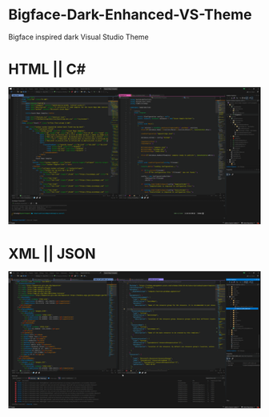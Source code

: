 # Bigface-Dark-Enhanced-VS-Theme
Bigface inspired dark Visual Studio Theme

# HTML || C#
<img src="https://github.com/nisargvora/Bigface-Dark-Enhanced-VS-Theme/blob/master/Bigface%20Dark%20Enhanced/ThemePreview1.png"><br>
# XML || JSON
<img src="https://github.com/nisargvora/Bigface-Dark-Enhanced-VS-Theme/blob/master/Bigface%20Dark%20Enhanced/ThemePreview2.png"><br>